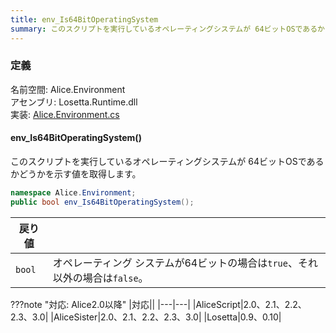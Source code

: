 ```yaml
---
title: env_Is64BitOperatingSystem
summary: このスクリプトを実行しているオペレーティングシステムが 64ビットOSであるかどうかを示す値を取得します。
---
```

### 定義
名前空間: Alice.Environment<br/>
アセンブリ: Losetta.Runtime.dll<br/>
実装: [Alice.Environment.cs](https://github.com/WSOFT-Project/Losetta/blob/master/Losetta.Runtime/Alice.Environment.cs)

#### env_Is64BitOperatingSystem()

このスクリプトを実行しているオペレーティングシステムが 64ビットOSであるかどうかを示す値を取得します。

```cs title="AliceScript"
namespace Alice.Environment;
public bool env_Is64BitOperatingSystem();
```

|戻り値| |
|-|-|
|`bool`|オペレーティング システムが64ビットの場合は`true`、それ以外の場合は`false`。|

???note "対応: Alice2.0以降"
    |対応||
    |---|---|
    |AliceScript|2.0、2.1、2.2、2.3、3.0|
    |AliceSister|2.0、2.1、2.2、2.3、3.0|
    |Losetta|0.9、0.10|

